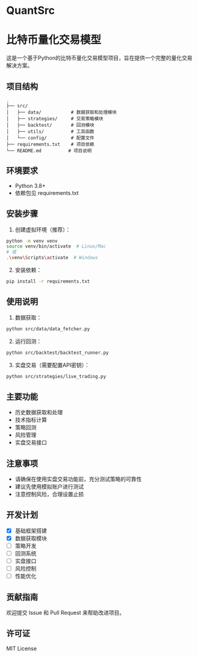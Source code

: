 # QuantSrc

# 比特币量化交易模型

这是一个基于Python的比特币量化交易模型项目，旨在提供一个完整的量化交易解决方案。

## 项目结构

```
.
├── src/
│   ├── data/           # 数据获取和处理模块
│   ├── strategies/     # 交易策略模块
│   ├── backtest/       # 回测模块
│   ├── utils/          # 工具函数
│   └── config/         # 配置文件
├── requirements.txt    # 项目依赖
└── README.md          # 项目说明
```

## 环境要求

- Python 3.8+
- 依赖包见 requirements.txt

## 安装步骤

1. 创建虚拟环境（推荐）：
```bash
python -m venv venv
source venv/bin/activate  # Linux/Mac
# 或
.\venv\Scripts\activate  # Windows
```

2. 安装依赖：
```bash
pip install -r requirements.txt
```

## 使用说明

1. 数据获取：
```bash
python src/data/data_fetcher.py
```

2. 运行回测：
```bash
python src/backtest/backtest_runner.py
```

3. 实盘交易（需要配置API密钥）：
```bash
python src/strategies/live_trading.py
```

## 主要功能

- 历史数据获取和处理
- 技术指标计算
- 策略回测
- 风险管理
- 实盘交易接口

## 注意事项

- 请确保在使用实盘交易功能前，充分测试策略的可靠性
- 建议先使用模拟账户进行测试
- 注意控制风险，合理设置止损

## 开发计划

- [x] 基础框架搭建
- [x] 数据获取模块
- [ ] 策略开发
- [ ] 回测系统
- [ ] 实盘接口
- [ ] 风险控制
- [ ] 性能优化

## 贡献指南

欢迎提交 Issue 和 Pull Request 来帮助改进项目。

## 许可证

MIT License 
